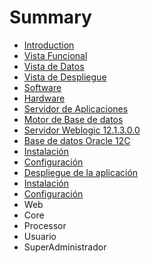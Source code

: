# Summary

* [Introduction](readmemd.md)
* [Vista Funcional](chapters/arquitectura/funcional/funcional.md)
* [Vista de Datos](chapters/arquitectura/datos/datos.md)
* [Vista de Despliegue](chapters/arquitectura/despliegue/despliegue.md)
* [Software](chapters/requerimientos/software/software.md)
* [Hardware](chapters/requerimientos/hardware/hardware.md)
* [Servidor de Aplicaciones](chapters/instalacion/servidorapp/servidorapp.md)
* [Motor de Base de datos](chapters/instalacion/motordb/motordb.md)
* [Servidor Weblogic 12.1.3.0.0](chapters/configuracion/weblogic/weblogic.md)
* [Base de datos Oracle 12C](chapters/configuracion/basededatosoracle/basededatosoracle.md)
* [Instalación](chapters/desarrollo/instalaciondev/instalaciondev.md)
* [Configuración](chapters/desarrollo/configuraciondev/configuraciondev.md)
* [Despliegue de la aplicación](chapters/produccion/despliegue/despliegue.md)
* [Instalación](chapters/integracioncontinua/instalacionci/instalacionci.md)
* [Configuración](chapters/integracioncontinua/configuracionci/configuracionci.md)
* Web
* Core
* Processor
* Usuario
* SuperAdministrador

